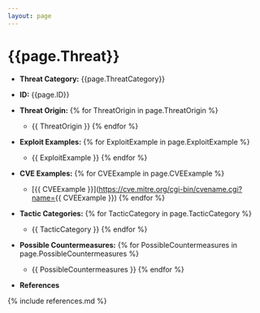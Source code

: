 ```yaml
---
layout: page
---
```

# {{page.Threat}}

- __Threat Category:__ {{page.ThreatCategory}}
- __ID:__ {{page.ID}}
- __Threat Origin:__
{% for ThreatOrigin in page.ThreatOrigin %}
    - {{ ThreatOrigin }}
{% endfor %}
- __Exploit Examples:__
{% for ExploitExample in page.ExploitExample %}
    - {{ ExploitExample }}
{% endfor %}
- __CVE Examples:__
{% for CVEExample in page.CVEExample %}
    - 	[{{ CVEExample }}](https://cve.mitre.org/cgi-bin/cvename.cgi?name={{ CVEExample }})
{% endfor %}
- __Tactic Categories:__
{% for TacticCategory in page.TacticCategory %}
    - {{ TacticCategory }}
{% endfor %}
- __Possible Countermeasures:__
{% for PossibleCountermeasures in page.PossibleCountermeasures %}
    - {{ PossibleCountermeasures }}
{% endfor %}

- __References__

{% include references.md %}
